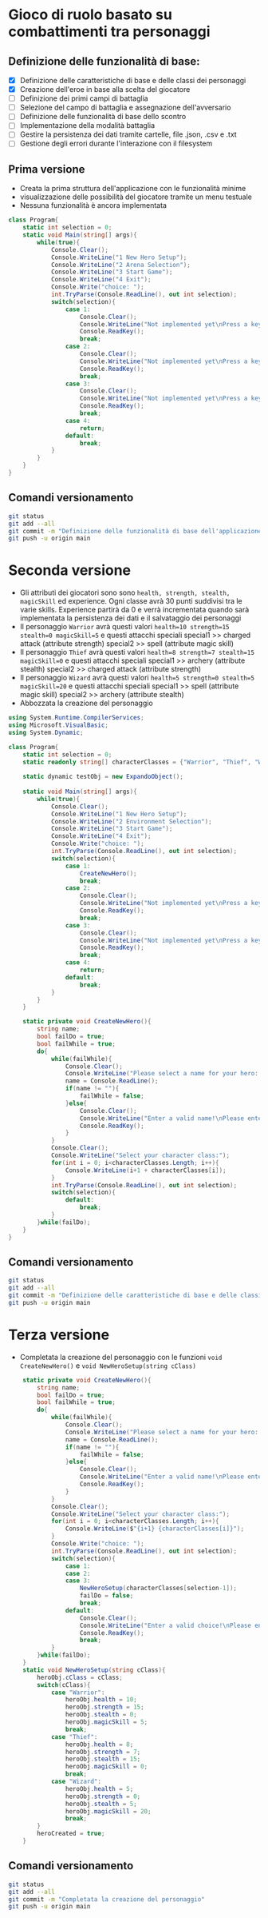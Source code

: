 # Gioco di ruolo basato su combattimenti tra personaggi

## Definizione delle funzionalità di base:

- [X] Definizione delle caratteristiche di base e delle classi dei personaggi
- [X] Creazione dell'eroe in base alla scelta del giocatore
- [ ] Definizione dei primi campi di battaglia
- [ ] Selezione del campo di battaglia e assegnazione dell'avversario
- [ ] Definizione delle funzionalità di base dello scontro 
- [ ] Implementazione della modalità battaglia
- [ ] Gestire la persistenza dei dati tramite cartelle, file .json, .csv e .txt
- [ ] Gestione degli errori durante l'interazione con il filesystem

## Prima versione

-  Creata la prima struttura dell'applicazione con le funzionalità minime
-  visualizzazione delle possibilità del giocatore tramite un menu testuale
-  Nessuna funzionalità è ancora implementata

```csharp
class Program{
    static int selection = 0;
    static void Main(string[] args){
        while(true){
            Console.Clear();
            Console.WriteLine("1 New Hero Setup");
            Console.WriteLine("2 Arena Selection");
            Console.WriteLine("3 Start Game");
            Console.WriteLine("4 Exit");
            Console.Write("choice: ");
            int.TryParse(Console.ReadLine(), out int selection);
            switch(selection){
                case 1:
                    Console.Clear();
                    Console.WriteLine("Not implemented yet\nPress a key...");
                    Console.ReadKey();
                    break;
                case 2:
                    Console.Clear();
                    Console.WriteLine("Not implemented yet\nPress a key...");
                    Console.ReadKey();
                    break;
                case 3:
                    Console.Clear();
                    Console.WriteLine("Not implemented yet\nPress a key...");
                    Console.ReadKey();
                    break;
                case 4:
                    return;
                default:
                    break;
            }
        }
    }
}
```

## Comandi versionamento

```bash
git status 
git add --all
git commit -m "Definizione delle funzionalità di base dell'applicazione, prima implementazione del menù. Nessuna funzionalità è ancora attiva"
git push -u origin main
```

# Seconda versione

-  Gli attributi dei giocatori sono sono ```health, strength, stealth, magicSkill``` ed experience. Ogni classe avrà 30 punti suddivisi tra le varie skills. Experience partirà da 0 e verrà incrementata quando sarà implementata la persistenza dei dati e il salvataggio dei personaggi
-  Il personaggio ```Warrior``` avrà questi valori ```health=10 strength=15 stealth=0 magicSkill=5``` e questi attacchi speciali special1 >> charged attack (attribute strength) special2 >> spell (attribute magic skill)
-  Il personaggio ```Thief``` avrà questi valori ```health=8 strength=7 stealth=15 magicSkill=0``` e questi attacchi speciali special1 >> archery (attribute stealth) special2 >> charged attack (attribute strength)
-  Il personaggio ```Wizard``` avrà questi valori ```health=5 strength=0 stealth=5 magicSkill=20``` e questi attacchi speciali special1 >> spell (attribute magic skill) special2 >> archery (attribute stealth)
-  Abbozzata la creazione del personaggio

```csharp
using System.Runtime.CompilerServices;
using Microsoft.VisualBasic;
using System.Dynamic;

class Program{
    static int selection = 0;
    static readonly string[] characterClasses = {"Warrior", "Thief", "Wizard"}; // Classi dei personaggi
    
    static dynamic testObj = new ExpandoObject();
    
    static void Main(string[] args){
        while(true){
            Console.Clear();
            Console.WriteLine("1 New Hero Setup");
            Console.WriteLine("2 Environment Selection");
            Console.WriteLine("3 Start Game");
            Console.WriteLine("4 Exit");
            Console.Write("choice: ");
            int.TryParse(Console.ReadLine(), out int selection);
            switch(selection){
                case 1:
                    CreateNewHero();
                    break;
                case 2:
                    Console.Clear();
                    Console.WriteLine("Not implemented yet\nPress a key...");
                    Console.ReadKey();
                    break;
                case 3:
                    Console.Clear();
                    Console.WriteLine("Not implemented yet\nPress a key...");
                    Console.ReadKey();
                    break;
                case 4:
                    return;
                default:
                    break;
            }
        }
    }

    static private void CreateNewHero(){
        string name;
        bool failDo = true;
        bool failWhile = true;
        do{
            while(failWhile){
                Console.Clear();
                Console.WriteLine("Please select a name for your hero: ");
                name = Console.ReadLine();
                if(name != ""){
                    failWhile = false;
                }else{
                    Console.Clear();
                    Console.WriteLine("Enter a valid name!\nPlease enter a key...");
                    Console.ReadKey();
                }
            }
            Console.Clear();
            Console.WriteLine("Select your character class:");
            for(int i = 0; i<characterClasses.Length; i++){
                Console.WriteLine(i+1 + characterClasses[i]);
            }
            int.TryParse(Console.ReadLine(), out int selection);
            switch(selection){
                default:
                    break;
            }
        }while(failDo);
    }
}
```

## Comandi versionamento

```bash
git status 
git add --all
git commit -m "Definizione delle caratteristiche di base e delle classi dei personaggi e Impostazione della funzione di creazione del personaggio"
git push -u origin main
```

# Terza versione

-  Completata la creazione del personaggio con le funzioni ```void CreateNewHero()``` e ```void NewHeroSetup(string cClass)```

```csharp
    static private void CreateNewHero(){
        string name;
        bool failDo = true;
        bool failWhile = true;
        do{
            while(failWhile){
                Console.Clear();
                Console.WriteLine("Please select a name for your hero: ");
                name = Console.ReadLine();
                if(name != ""){
                    failWhile = false;
                }else{
                    Console.Clear();
                    Console.WriteLine("Enter a valid name!\nPlease enter a key...");
                    Console.ReadKey();
                }
            }
            Console.Clear();
            Console.WriteLine("Select your character class:");
            for(int i = 0; i<characterClasses.Length; i++){
                Console.WriteLine($"{i+1} {characterClasses[i]}");
            }
            Console.Write("choice: ");
            int.TryParse(Console.ReadLine(), out int selection);
            switch(selection){
                case 1:
                case 2:
                case 3:
                    NewHeroSetup(characterClasses[selection-1]);
                    failDo = false;
                    break;
                default:
                    Console.Clear();
                    Console.WriteLine("Enter a valid choice!\nPlease enter a key...");
                    Console.ReadKey();
                    break;
            }
        }while(failDo);
    }
    static void NewHeroSetup(string cClass){
        heroObj.cClass = cClass;
        switch(cClass){
            case "Warrior":
                heroObj.health = 10;
                heroObj.strength = 15;
                heroObj.stealth = 0;
                heroObj.magicSkill = 5;
                break;
            case "Thief":
                heroObj.health = 8;
                heroObj.strength = 7;
                heroObj.stealth = 15;
                heroObj.magicSkill = 0;
                break;
            case "Wizard":
                heroObj.health = 5;
                heroObj.strength = 0;
                heroObj.stealth = 5;
                heroObj.magicSkill = 20;
                break;
        }
        heroCreated = true;
    }
```

## Comandi versionamento

```bash
git status 
git add --all
git commit -m "Completata la creazione del personaggio"
git push -u origin main
```